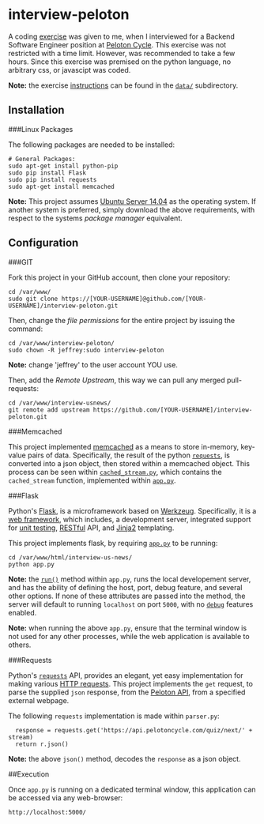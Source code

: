 interview-peloton
================

A coding [exercise](https://github.com/jeff1evesque/interview-peloton/blob/master/data/PelotonCycleBackendTestTask.pdf) was given to me, when I interviewed for a Backend Software Engineer position at [Peloton Cycle](https://www.pelotoncycle.com/).  This exercise was not restricted with a time limit.  However, was recommended to take a few hours.  Since this exercise was premised on the python language, no arbitrary css, or javascipt was coded.

**Note:** the exercise [instructions](https://github.com/jeff1evesque/interview-peloton/blob/master/data/PelotonCycleBackendTestTask.pdf) can be found in the [`data/`](https://github.com/jeff1evesque/interview-peloton/tree/master/data/) subdirectory.

## Installation

###Linux Packages

The following packages are needed to be installed:

```
# General Packages:
sudo apt-get install python-pip
sudo pip install Flask
sudo pip install requests
sudo apt-get install memcached
```

**Note:** This project assumes [Ubuntu Server 14.04](http://www.ubuntu.com/download/server) as the operating system. If another system is preferred, simply download the above requirements, with respect to the systems *package manager* equivalent.

## Configuration

###GIT

Fork this project in your GitHub account, then clone your repository:

```
cd /var/www/
sudo git clone https://[YOUR-USERNAME]@github.com/[YOUR-USERNAME]/interview-peloton.git
```

Then, change the *file permissions* for the entire project by issuing the command:

```
cd /var/www/interview-peloton/
sudo chown -R jeffrey:sudo interview-peloton
```

**Note:** change 'jeffrey' to the user account YOU use.

Then, add the *Remote Upstream*, this way we can pull any merged pull-requests:

```
cd /var/www/interview-usnews/
git remote add upstream https://github.com/[YOUR-USERNAME]/interview-peloton.git
```

###Memcached

This project implemented [memcached](http://memcached.org/) as a means to store in-memory, key-value pairs of data.  Specifically, the result of the python [`requests`](https://github.com/jeff1evesque/interview-peloton/blob/master/README.md#requests), is converted into a json object, then stored within a memcached object.  This process can be seen within [`cached_stream.py`](https://github.com/jeff1evesque/interview-peloton/blob/master/logic/cached_stream.py), which contains the `cached_stream` function, implemented within [`app.py`](https://github.com/jeff1evesque/interview-peloton/blob/master/app.py).

###Flask

Python's [Flask](http://flask.pocoo.org/), is a microframework based on [Werkzeug](http://werkzeug.pocoo.org/).  Specifically, it is a [web framework](http://en.wikipedia.org/wiki/Web_application_framework), which includes, a development server, integrated support for [unit testing](http://en.wikipedia.org/wiki/Unit_testing), [RESTful](http://en.wikipedia.org/wiki/Representational_state_transfer) API, and [Jinja2](http://jinja.pocoo.org/) templating.

This project implements flask, by requiring [`app.py`](https://github.com/jeff1evesque/interview-peloton/blob/master/app.py) to be running:

```
cd /var/www/html/interview-us-news/
python app.py
```

**Note:** the [`run()`](http://flask.pocoo.org/docs/0.10/api/#flask.Flask.run) method within `app.py`, runs the local developement server, and has the ability of defining the host, port, debug feature, and several other options. If none of these attributes are passed into the method, the server will default to running `localhost` on port `5000`, with no [`debug`](http://flask.pocoo.org/docs/0.10/quickstart/#debug-mode) features enabled.

**Note:** when running the above `app.py`, ensure that the terminal window is not used for any other processes, while the web application is available to others.

###Requests

Python's [`requests`](http://docs.python-requests.org/) API, provides an elegant, yet easy implementation for making various [HTTP requests](http://en.wikipedia.org/wiki/Hypertext_Transfer_Protocol#Request_methods).  This project implements the `get` request, to parse the supplied `json` response, from the [Peloton API](ttps://api.pelotoncycle.com/quiz/next/stream_name), from a specified external webpage.

The following `requests` implementation is made within `parser.py`:

```
  response = requests.get('https://api.pelotoncycle.com/quiz/next/' + stream)
  return r.json()
```

**Note:** the above `json()` method, decodes the `response` as a json object.

##Execution

Once `app.py` is running on a dedicated terminal window, this application can be accessed via any web-browser:

```
http://localhost:5000/
```
